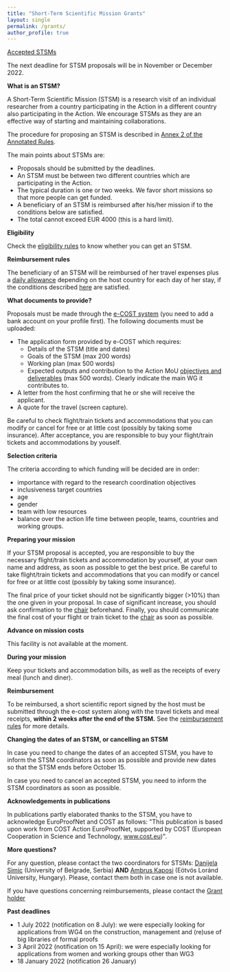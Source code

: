 ```yaml
---
title: "Short-Term Scientific Mission Grants"
layout: single
permalink: /grants/
author_profile: true
---
```


[Accepted STSMs](../accepted_stsms)

The next deadline for STSM proposals will be in November or December 2022.

**What is an STSM?**

A Short-Term Scientific Mission (STSM) is a research visit of an individual researcher from a country participating in the Action in a different country also participating in the Action. We encourage STSMs as they are an effective way of starting and maintaining collaborations.

The procedure for proposing an STSM is described in [Annex 2 of the Annotated Rules](https://www.cost.eu/uploads/2022/10/COST-094-21-Annotated-Rules-for-COST-Actions-Level-C-V1.3-.pdf#page=96).

The main points about STSMs are:

- Proposals should be submitted by the deadlines.
- An STSM must be between two different countries which are participating in the Action.
- The typical duration is one or two weeks. We favor short missions so that more people can get funded.
- A beneficiary of an STSM is reimbursed after his/her mission if to the conditions below are satisfied.
- The total cannot exceed EUR 4000 (this is a hard limit).

**Eligibility**

Check the [eligibility rules](../eligibility) to know whether you can get an STSM.

**Reimbursement rules**

The beneficiary of an STSM will be reimbursed of her travel expenses
plus a [daily allowance](../stsm-daily-allowance) depending on the
host country for each day of her stay, if the conditions described
[here](../reimbursement-rules) are satisfied.

**What documents to provide?**

Proposals must be made through the [e-COST system](https://e-services.cost.eu/activity/grants/add?type=STSM) (you need to add a bank account on your profile first). The following documents must be uploaded:

- The application form provided by e-COST which requires:
  - Details of the STSM (title and dates)
  - Goals of the STSM (max 200 words)
  - Working plan (max 500 words)
  - Expected outputs and contribution to the Action MoU [objectives and deliverables](../description) (max 500 words). Clearly indicate the main WG it contributes to.
- A letter from the host confirming that he or she will receive the applicant.
- A quote for the travel (screen capture).

Be careful to check flight/train tickets and accommodations that you
can modify or cancel for free or at little cost (possibly by taking
some insurance). After acceptance, you are responsible to buy
your flight/train tickets and accommodations by youself.

**Selection criteria**

The criteria according to which funding will be decided are in order:
- importance with regard to the research coordination objectives
- inclusiveness target countries
- age
- gender
- team with low resources
- balance over the action life time between people, teams, countries and working groups.

**Preparing your mission**

If your STSM proposal is accepted, you are responsible to buy the
necessary flight/train tickets and accommodation by yourself, at your
own name and address, as soon as possible to get the best price. Be
careful to take flight/train tickets and accommodations that you can
modify or cancel for free or at little cost (possibly by taking some
insurance).

The final price of your ticket should not be significantly bigger
(>10%) than the one given in your proposal. In case of significant
increase, you should ask confirmation to the
[chair](https://blanqui.gitlabpages.inria.fr/) beforehand. Finally,
you should communicate the final cost of your flight or train ticket
to the [chair](https://blanqui.gitlabpages.inria.fr/) as soon as
possible.

**Advance on mission costs**

This facility is not available at the moment.

**During your mission**

Keep your tickets and accommodation bills, as well as the receipts of
every meal (lunch and diner).

**Reimbursement**

To be reimbursed, a short scientific report signed by the host must be
submitted through the e-cost system along with the travel tickets and
meal receipts, **within 2 weeks after the end of the STSM.** See the
[reimbursement rules](../reimbursement-rules) for more details.

**Changing the dates of an STSM, or cancelling an STSM**

In case you need to change the dates of an accepted STSM, you have to
inform the STSM coordinators as soon as possible and provide new dates
so that the STSM ends before October 15.

In case you need to cancel an accepted STSM, you need to inform the
STSM coordinators as soon as possible.

**Acknowledgements in publications**

In publications partly elaborated thanks to the STSM, you have to
acknowledge EuroProofNet and COST as follows: "This publication is
based upon work from COST Action EuroProofNet, supported by COST
(European Cooperation in Science and Technology, www.cost.eu)".

**More questions?**

For any question, please contact the two coordinators for STSMs: [Danijela Simic](http://poincare.matf.bg.ac.rs/~danijela) (University of Belgrade, Serbia) **AND** [Ambrus Kaposi](http://akaposi.web.elte.hu) (Eötvös Loránd University, Hungary). Please, contact them both in case one is not available.

If you have questions concerning reimbursements, please contact
the [Grant holder](mailto:saf-saclay-recettes@inria.fr)

**Past deadlines**

- 1 July 2022 (notification on 8 July): we were especially looking for applications from WG4 on the construction, management and (re)use of big libraries of formal proofs
- 3 April 2022 (notification on 15 April): we were especially looking for applications from women and working groups other than WG3
- 18 January 2022 (notification 26 January)

